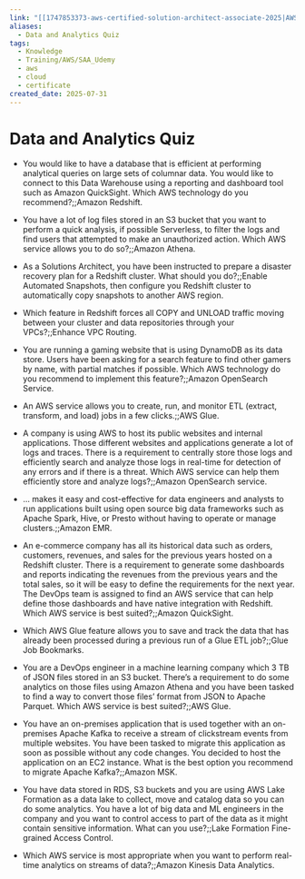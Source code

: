 ```yaml
---
link: "[[1747853373-aws-certified-solution-architect-associate-2025|AWS Certified Solution Architect Associate 2025]]"
aliases:
  - Data and Analytics Quiz
tags:
  - Knowledge
  - Training/AWS/SAA_Udemy
  - aws
  - cloud
  - certificate
created_date: 2025-07-31
---
```

# Data and Analytics Quiz
- You would like to have a database that is efficient at performing analytical queries on large sets of columnar data. You would like to connect to this Data Warehouse using a reporting and dashboard tool such as Amazon QuickSight. Which AWS technology do you recommend?;;Amazon Redshift.
<!--SR:!2025-11-07,39,270-->
- You have a lot of log files stored in an S3 bucket that you want to perform a quick analysis, if possible Serverless, to filter the logs and find users that attempted to make an unauthorized action. Which AWS service allows you to do so?;;Amazon Athena.
<!--SR:!2025-12-12,94,290-->
- As a Solutions Architect, you have been instructed to prepare a disaster recovery plan for a Redshift cluster. What should you do?;;Enable Automated Snapshots, then configure you Redshift cluster to automatically copy snapshots to another AWS region.
<!--SR:!2025-10-25,33,250-->
- Which feature in Redshift forces all COPY and UNLOAD traffic moving between your cluster and data repositories through your VPCs?;;Enhance VPC Routing.
<!--SR:!2025-10-05,33,250-->
- You are running a gaming website that is using DynamoDB as its data store. Users have been asking for a search feature to find other gamers by name, with partial matches if possible. Which AWS technology do you recommend to implement this feature?;;Amazon OpenSearch Service.
<!--SR:!2026-04-06,185,310-->
- An AWS service allows you to create, run, and monitor ETL (extract, transform, and load) jobs in a few clicks.;;AWS Glue.
<!--SR:!2025-10-19,60,310-->
- A company is using AWS to host its public websites and internal applications. Those different websites and applications generate a lot of logs and traces. There is a requirement to centrally store those logs and efficiently search and analyze those logs in real-time for detection of any errors and if there is a threat. Which AWS service can help them efficiently store and analyze logs?;;Amazon OpenSearch service.
<!--SR:!2025-10-19,20,250-->
- ... makes it easy and cost-effective for data engineers and analysts to run applications built using open source big data frameworks such as Apache Spark, Hive, or Presto without having to operate or manage clusters.;;Amazon EMR.
<!--SR:!2025-11-29,81,270-->
- An e-commerce company has all its historical data such as orders, customers, revenues, and sales for the previous years hosted on a Redshift cluster. There is a requirement to generate some dashboards and reports indicating the revenues from the previous years and the total sales, so it will be easy to define the requirements for the next year. The DevOps team is assigned to find an AWS service that can help define those dashboards and have native integration with Redshift. Which AWS service is best suited?;;Amazon QuickSight.
<!--SR:!2026-02-22,153,310-->
- Which AWS Glue feature allows you to save and track the data that has already been processed during a previous run of a Glue ETL job?;;Glue Job Bookmarks.
<!--SR:!2026-03-08,160,310-->
- You are a DevOps engineer in a machine learning company which 3 TB of JSON files stored in an S3 bucket. There’s a requirement to do some analytics on those files using Amazon Athena and you have been tasked to find a way to convert those files’ format from JSON to Apache Parquet. Which AWS service is best suited?;;AWS Glue.
<!--SR:!2026-01-07,107,310-->
- You have an on-premises application that is used together with an on-premises Apache Kafka to receive a stream of clickstream events from multiple websites. You have been tasked to migrate this application as soon as possible without any code changes. You decided to host the application on an EC2 instance. What is the best option you recommend to migrate Apache Kafka?;;Amazon MSK.
<!--SR:!2026-01-09,113,290-->
- You have data stored in RDS, S3 buckets and you are using AWS Lake Formation as a data lake to collect, move and catalog data so you can do some analytics. You have a lot of big data and ML engineers in the company and you want to control access to part of the data as it might contain sensitive information. What can you use?;;Lake Formation Fine-grained Access Control.
<!--SR:!2025-12-09,78,270-->
- Which AWS service is most appropriate when you want to perform real-time analytics on streams of data?;;Amazon Kinesis Data Analytics.
<!--SR:!2025-12-29,95,270-->





